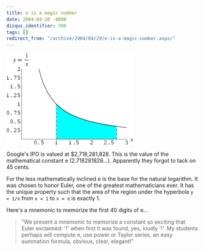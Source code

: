 ```yaml
---
title: e is a magic number
date: 2004-04-30 -0800
disqus_identifier: 396
tags: []
redirect_from: "/archive/2004/04/29/e-is-a-magic-number.aspx/"
---
```


![e](/images/e.gif)

Google's IPO is valued at $2,718,281,828. This is the value of the mathematical constant e (2.718281828...). Apparently
they forgot to tack on 45 cents.

For the less mathematically inclined e is the base for the natural logarithm. It was chosen to honor Euler, one of the greatest mathematicians ever. It has the unique property such that the area of the region under the hyperbola `y = 1/x` from `x = 1` to `x = e` is exactly 1.

Here's a mnemonic to memorize the first 40 digits of e...

> "We present a mnemonic to memorize a constant so exciting that Euler
> exclaimed: '!' when first it was found, yes, loudly '!'. My students
> perhaps will compute e, use power or Taylor series, an easy summation
> formula, obvious, clear, elegant!"



